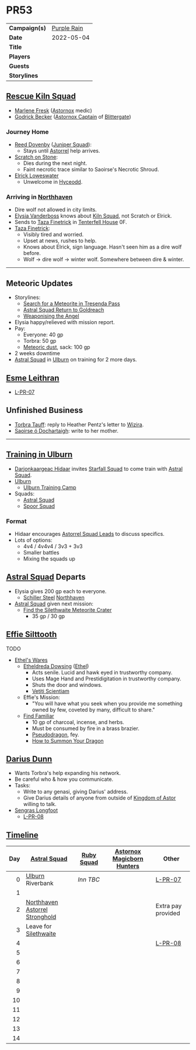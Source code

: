 # PR53

|||
| --- | --- |
| **Campaign(s)** | [Purple Rain](../campaigns/C1-purple-rain.md) | session.3
| **Date** | 2022-05-04 |
| **Title** | |
| **Players** | |
| **Guests** | |
| **Storylines** | |

## [Rescue Kiln Squad](../storylines/rescue-kiln-squad.md)

- [Marlene Fresk](../characters/marlene-fresk.md) ([Astornox](../organisations/government/astornox/astornox.md) medic)
- [Godrick Becker](../characters/godrick-becker.md) ([Astornox Captain](../organisations/government/astornox/ranks/astornox-captain.md) of [Blittergate](../places/settlements/towns/blittergate.md))

### Journey Home

- [Reed Dovenby](../characters/reed-dovenby.md) ([Juniper Squad](../organisations/government/astorrel/squads/juniper-squad.md)):
  - Stays until [Astorrel](../organisations/government/astorrel/astorrel.md) help arrives.
- [Scratch on Stone](../characters/scratch-on-stone.md):
  - Dies during the next night.
  - Faint necrotic trace similar to Saoirse's Necrotic Shroud.
- [Elrick Loweswater](../characters/elrick-loweswater.md)
  - Unwelcome in [Hyceodd](../places/settlements/towns/hyceodd.md).

### Arriving in [Northhaven](../places/settlements/cities/northhaven.md)

- Dire wolf not allowed in city limits.
- [Elysia Vanderboss](../characters/elysia-vanderboss.md) knows about [Kiln Squad](../organisations/government/astorrel/squads/kiln-squad.md), not Scratch or Elrick.
- Sends to [Taza Finetrick](../characters/taza-finetrick.md) in [Tenterfell House](../places/buildings/government/tenterfell-house.md) 0F.
- [Taza Finetrick](../characters/taza-finetrick.md):
  - Visibly tired and worried.
  - Upset at news, rushes to help.
  - Knows about Elrick, sign language. Hasn't seen him as a dire wolf before.
  - Wolf -> dire wolf -> winter wolf. Somewhere between dire & winter.

---

## Meteoric Updates

- Storylines:
  - [Search for a Meteorite in Tresenda Pass](../storylines/search-for-a-meteorite-in-tresenda-pass.md)
  - [Astral Squad Return to Goldreach](../storylines/astral-squad-return-to-goldreach.md)
  - [Weaponising the Angel](../storylines/weaponising-the-angel.md)
- Elysia happy/relieved with mission report.
- Pay:
  - Everyone: 40 gp
  - Torbra: 50 gp
  - [Meteoric dust](../items/meteoric/meteoric-dust.md), sack: 100 gp
- 2 weeks downtime
- [Astral Squad](../organisations/government/astorrel/squads/astral-squad.md) in [Ulburn](../places/settlements/villages/ulburn.md) on training for 2 more days.

## [Esme Leithran](../characters/esme-leithran.md)

- [L-PR-07](../letters/L-PR-07.md)

## Unfinished Business

- [Torbra Tauff](../characters/torbra-tauff.md): reply to Heather Pentz's letter to [Wizira](../characters/wizira.md).
- [Saoirse ó Dochartaigh](../characters/saoirse-o-dochartaigh.md): write to her mother.

---

## [Training in Ulburn](../storylines/upcoming/training-in-ulburn.md)

- [Darjonkaargeac Hidaar](../characters/darjonkaargeac-hidaar.md) invites [Starfall Squad](../organisations/government/astorrel/squads/starfall-squad.md) to come train with [Astral Squad](../organisations/government/astorrel/squads/astral-squad.md).
- [Ulburn](../places/settlements/villages/ulburn.md)
  - [Ulburn Training Camp](../places/topography/landmarks/ulburn-training-camp.md)
- Squads:
  - [Astral Squad](../organisations/government/astorrel/squads/astral-squad.md)
  - [Spoor Squad](../organisations/government/astorrel/squads/spoor-squad.md)

### Format

- Hidaar encourages [Astorrel Squad Leads](../organisations/government/astorrel/ranks/astorrel-squad-lead.md) to discuss specifics.
- Lots of options:
  - 4v4 / 4v4v4 / 3v3 + 3v3
  - Smaller battles
  - Mixing the squads up

## [Astral Squad](../organisations/government/astorrel/squads/astral-squad.md) Departs

- Elysia gives 200 gp each to everyone.
  - [Schiller Steel](../items/schiller-steel.md) [Northhaven](../places/settlements/cities/northhaven.md)
- [Astral Squad](../organisations/government/astorrel/squads/astral-squad.md) given next mission:
  - [Find the Silethwaite Meteorite Crater](../storylines/upcoming/find-the-silethwaite-meteorite-crater.md)
    - 35 gp / 30 gp

## [Effie Silttooth](../characters/effie-silttooth.md)

TODO

- [Ethel's Wares](../places/buildings/shops/ethels-wares.md)
  - [Etheldreda Dowsing](../characters/etheldreda-dowsing.md) ([Ethel](../characters/etheldreda-dowsing.md))
    - Acts senile. Lucid and hawk eyed in trustworthy company.
    - Uses Mage Hand and Prestidigitation in trustworthy company.
    - Shuts the door and windows.
    - [Vetiti Scientiam](../organisations/vetiti-scientiam.md)
  - Effie's Mission:
    - "You will have what you seek when you provide me something owned by few, coveted by many, difficult to share."
  - [Find Familiar](https://www.dndbeyond.com/spells/find-familiar)
    - 10 gp of charcoal, incense, and herbs.
    - Must be consumed by fire in a brass brazier.
    - [Pseudodragon](https://www.dndbeyond.com/monsters/pseudodragon), fey.
    - [How to Summon Your Dragon](../storylines/how-to-summon-your-dragon.md)

## [Darius Dunn](../characters/darius-dunn.md)

- Wants Torbra's help expanding his network.
- Be careful who & how you communicate.
- Tasks:
  - Write to any genasi, giving Darius' address.
  - Give Darius details of anyone from outside of [Kingdom of Astor](../civilisations/kingdom-of-astor/kingdom-of-astor.md) willing to talk.
- [Sengras Longfoot](../characters/sengras-longfoot.md)
  - [L-PR-08](../letters/L-PR-08.md)

## [Timeline](../history/timeline.md)

| Day | [Astral Squad](../organisations/government/astorrel/squads/astral-squad.md) | [Ruby Squad](../organisations/government/astorrel/squads/ruby-squad.md) | [Astornox Magicborn Hunters](../organisations/government/astornox/ranks/astornox-magicborn-hunter.md) | Other |
| ---:| --- | --- | --- | --- |
| 0 | [Ulburn](../places/settlements/villages/ulburn.md) Riverbank | *Inn TBC* | | [L-PR-07](../letters/L-PR-07.md) |
| 1 | | | | |
| 2 | [Northhaven Astorrel Stronghold](../places/settlements/strongholds/northhaven-astorrel-stronghold.md) | | | Extra pay provided |
| 3 | Leave for [Silethwaite](../places/settlements/villages/silethwaite.md) | | | |
| 4 | | | | [L-PR-08](../letters/L-PR-08.md) |
| 5 | | | | |
| 6 | | | | |
| 7 | | | | |
| 8 | | | | |
| 9 | | | | |
| 10 | | | | |
| 11 | | | | |
| 12 | | | | |
| 13 | | | | |
| 14 | | | | |
